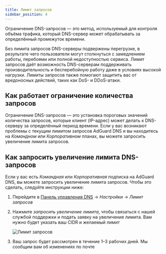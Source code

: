 ```yaml
---
title: Лимит запросов
sidebar_position: 4
---
```


Ограничение DNS-запросов — это метод, используемый для контроля объёма трафика, который DNS-сервер может обрабатывать за определённый промежуток времени.

Без лимита запросов DNS-серверы подвержены перегрузке, в результате чего пользователи могут столкнуться с замедлением работы, перебоями или полной недоступностью сервиса. Лимит запросов даёт возможность DNS-серверам поддерживать производительность и бесперебойную работу даже в условиях высокой нагрузки. Лимиты запросов также помогают защитить вас от вредоносных действий, таких как DoS- и DDoS-атаки.

## Как работает ограничение количества запросов

Ограничение DNS-запросов — это установка пороговых значений количества запросов, которые клиент (IP-адрес) может делать к DNS-серверу за определённый период времени. Если у вас возникают проблемы с текущим лимитом запросов AdGuard DNS и вы находитесь на _Командном_ или _Корпоративном_ планах, вы можете запросить увеличение лимита запросов.

## Как запросить увеличение лимита DNS-запросов

Если у вас есть _Командная_ или _Корпоративная_ подписка на AdGuard DNS, вы можете запросить увеличение лимита запросов. Чтобы это сделать, следуйте инструкции ниже:

1. Перейдите в [Панель управления DNS](https://adguard-dns.io/dashboard/) → _Настройки_ → _Лимит запросов_

2. Нажмите _запросить увеличение лимита_, чтобы связаться с нашей службой поддержки и подать заявку на увеличение лимита. Вам нужно будет указать ваш CIDR и желаемый лимит

     ![Лимит запросов](https://cdn.adtidy.org/content/kb/dns/private/rate_limit.png)

3. Ваш запрос будет рассмотрен в течение 1–3 рабочих дней. Мы сообщим вам об изменениях по почте
